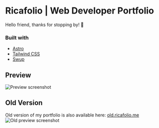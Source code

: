 # Ricafolio | Web Developer Portfolio
Hello friend, thanks for stopping by! 🌈

### Built with
- [Astro](https://docs.astro.build)
- [Tailwind CSS](https://docs.astro.build)
- [Swup](https://swup.js.org/)

## Preview

![Preview screenshot](https://i.imgur.com/8RZGTJk.png)

## Old Version
Old version of my portfolio is also available here: [old.ricafolio.me](https://old.ricafolio.me)
![Old preview screenshot](https://i.imgur.com/XjEgCyk.png)
